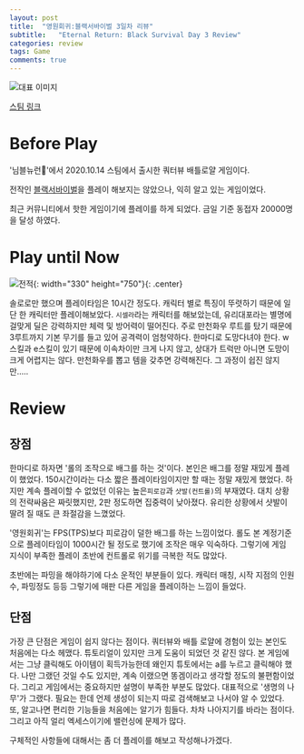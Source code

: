 ```yaml
---
layout: post
title:  "영원회귀:블랙서바이벌 3일차 리뷰"
subtitle:   "Eternal Return: Black Survival Day 3 Review"
categories: review
tags: Game
comments: true
---
```


![대표 이미지](https://cdn.cloudflare.steamstatic.com/steam/apps/1049590/header.jpg?t=1604545849)

[스팀 링크](https://store.steampowered.com/app/1049590/Eternal_Return_Black_Survival/ "https://store.steampowered.com/app/1049590/Eternal_Return_Black_Survival/")

# Before Play

'님블뉴런'에서 2020.10.14 스팀에서 출시한 쿼터뷰 배틀로얄 게임이다.

전작인 [블랙서바이벌](https://play.google.com/store/apps/details?id=com.archbears.bs)을 플레이 해보지는 않았으나, 익히 알고 있는 게임이었다.

최근 커뮤니티에서 핫한 게임이기에 플레이를 하게 되었다. 금일 기준 동접자 20000명을 달성 하였다.

# Play until Now

![전적](https://jammythedreamer.github.io/assets/img/post_img/2020-11-22-review-Eternal_Return@1.png){: width="330" height="750"}{: .center}

솔로로만 했으며 플레이타임은 10시간 정도다. 캐릭터 별로 특징이 뚜렷하기 때문에 일단 한 캐릭터만 플레이해보았다.
`시셀라`라는 캐릭터를 해보았는데, 유리대포라는 별명에 걸맞게 딜은 강력하지만 체력 및 방어력이 떨어진다.
주로 만천화우 루트를 탔기 때문에 3루트까지 기본 무기를 들고 있어 공격력이 엄청약하다. 한마디로 도망다녀야 한다.
w스킬과 e스킬이 있기 때문에 이속차이만 크게 나지 않고, 상대가 트럭만 아니면 도망이 크게 어렵지는 않다.
만천화우를 뽑고 템을 갖추면 강력해진다. 그 과정이 쉽진 않지만.....

# Review

## 장점 

한마디로 하자면 '롤의 조작으로 배그를 하는 것'이다.
본인은 배그를 정말 재밌게 플레이 했었다. 150시간이라는 다소 짧은 플레이타임이지만 할 때는 정말 재밌게 했었다.
하지만 계속 플레이할 수 없었던 이유는 높은`피로감`과 `샷발(컨트롤)`의 부재였다.
대치 상황의 전략싸움은 짜릿했지만, 2판 정도하면 집중력이 낮아졌다.
유리한 상황에서 샷발이 딸려 질 때도 큰 좌절감을 느꼈었다.

'영원회귀'는 FPS(TPS)보다 피로감이 덜한 배그를 하는 느낌이었다.
롤도 본 계정기준으로 플레이타임이 1000시간 될 정도로 했기에 조작은 매우 익숙하다.
그렇기에 게임 지식이 부족한 플레이 초반에 컨트롤로 위기를 극복한 적도 많았다.

초반에는 파밍을 해야하기에 다소 운적인 부분들이 있다.
캐릭터 매칭, 시작 지점의 인원 수, 파밍정도 등등
그렇기에 매판 다른 게임을 플레이하는 느낌이 들었다.

## 단점

가장 큰 단점은 게임이 쉽지 않다는 점이다. 
쿼터뷰와 배틀 로얄에 경험이 있는 본인도 처음에는 다소 헤맸다.
튜토리얼이 있지만 크게 도움이 되었던 것 같진 않다.
본 게임에서는 그냥 클릭해도 아이템이 획득가능한데 왜인지 튜토에서는 a를 누르고 클릭해야 했다.
나만 그랬던 것일 수도 있지만, 계속 이랬으면 똥겜이라고 생각할 정도의 불편함이었다.
그리고 게임에서는 중요하지만 설명이 부족한 부분도 많았다.
대표적으로 '생명의 나무'가 그랬다. 필요는 한데 언제 생성이 되는지 따로 검색해보고 나서야 알 수 있었다.
또, 알고나면 편리한 기능들을 처음에는 알기가 힘들다.
차차 나아지기를 바라는 점이다.
그리고 아직 얼리 엑세스이기에 밸런싱에 문제가 많다.

구체적인 사항들에 대해서는 좀 더 플레이를 해보고 작성해나가겠다.